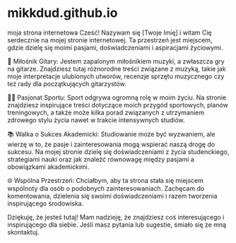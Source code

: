 # mikkdud.github.io 
moja strona internetowa
Cześć! Nazywam się [Twoje Imię] i witam Cię serdecznie na mojej stronie internetowej. Ta przestrzeń jest miejscem, gdzie dzielę się moimi pasjami, doświadczeniami i aspiracjami życiowymi.

🎸 Miłośnik Gitary:
Jestem zapalonym miłośnikiem muzyki, a zwłaszcza gry na gitarze. Znajdziesz tutaj różnorodne treści związane z muzyką, takie jak moje interpretacje ulubionych utworów, recenzje sprzętu muzycznego czy też rady dla początkujących gitarzystów.

🏋️‍♂️ Pasjonat Sportu:
Sport odgrywa ogromną rolę w moim życiu. Na stronie znajdziesz inspirujące treści dotyczące moich przygód sportowych, planów treningowych, a także może kilka porad związanych z utrzymaniem zdrowego stylu życia nawet w trakcie intensywnych studiów.

📚 Walka o Sukces Akademicki:
Studiowanie może być wyzwaniem, ale wierzę w to, że pasje i zainteresowania mogą wspierać naszą drogę do sukcesu. Na mojej stronie dzielę się doświadczeniami z życia studenckiego, strategiami nauki oraz jak znaleźć równowagę między pasjami a obowiązkami akademickimi.

🌐 Wspólna Przestrzeń:
Chciałbym, aby ta strona stała się miejscem wspólnoty dla osób o podobnych zainteresowaniach. Zachęcam do komentowania, dzielenia się swoimi doświadczeniami i razem tworzenia inspirującego środowiska.

Dziękuję, że jesteś tutaj! Mam nadzieję, że znajdziesz coś interesującego i inspirującego dla siebie. Jeśli masz pytania lub sugestie, śmiało się ze mną skontaktuj.
